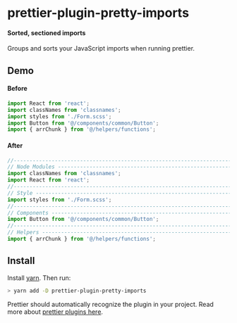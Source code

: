 # prettier-plugin-pretty-imports

#### Sorted, sectioned imports

Groups and sorts your JavaScript imports when running prettier.

## Demo

#### Before

```javascript
import React from 'react';
import classNames from 'classnames';
import styles from './Form.scss';
import Button from '@/components/common/Button';
import { arrChunk } from '@/helpers/functions';
```

#### After

```javascript
//------------------------------------------------------------------------------
// Node Modules ----------------------------------------------------------------
import classNames from 'classnames';
import React from 'react';
//------------------------------------------------------------------------------
// Style -----------------------------------------------------------------------
import styles from './Form.scss';
//------------------------------------------------------------------------------
// Components ------------------------------------------------------------------
import Button from '@/components/common/Button';
//------------------------------------------------------------------------------
// Helpers ---------------------------------------------------------------------
import { arrChunk } from '@/helpers/functions';
```

## Install

Install [yarn][yarn-install]. Then run:

```bash
> yarn add -D prettier-plugin-pretty-imports
```

Prettier should automatically recognize the plugin in your project. Read more
about [prettier plugins here][prettier-plugins].

[prettier-plugins]: https://prettier.io/docs/en/plugins.html
[yarn-install]: https://yarnpkg.com/lang/en/docs/install/
